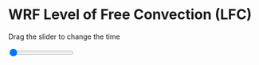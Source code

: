 <h1>WRF Level of Free Convection (LFC)</h1>
<p>Drag the slider to change the time</p>

<div class="slidecontainer">
<input oninput='setImage(this)' class="slider" type="range" min="0" max="21" value="0" step="1" />
<img id='img'/>
</div>

<script>
var img = document.getElementById('img');
var img_array = ['/assets/images/wrf/lc_wrfout_d01_2020-07-31_12:00:00.png',
'/assets/images/wrf/lc_wrfout_d01_2020-07-31_13:00:00.png',
'/assets/images/wrf/lc_wrfout_d01_2020-07-31_14:00:00.png',
'/assets/images/wrf/lc_wrfout_d01_2020-07-31_15:00:00.png',
'/assets/images/wrf/lc_wrfout_d01_2020-07-31_16:00:00.png',
'/assets/images/wrf/lc_wrfout_d01_2020-07-31_17:00:00.png',
'/assets/images/wrf/lc_wrfout_d01_2020-07-31_18:00:00.png',
'/assets/images/wrf/lc_wrfout_d01_2020-07-31_19:00:00.png',
'/assets/images/wrf/lc_wrfout_d01_2020-07-31_20:00:00.png',
'/assets/images/wrf/lc_wrfout_d01_2020-07-31_21:00:00.png',
'/assets/images/wrf/lc_wrfout_d01_2020-07-31_22:00:00.png',
'/assets/images/wrf/lc_wrfout_d01_2020-07-31_23:00:00.png',
'/assets/images/wrf/lc_wrfout_d01_2020-08-01_00:00:00.png',
'/assets/images/wrf/lc_wrfout_d01_2020-08-01_01:00:00.png',
'/assets/images/wrf/lc_wrfout_d01_2020-08-01_02:00:00.png',
'/assets/images/wrf/lc_wrfout_d01_2020-08-01_03:00:00.png',
'/assets/images/wrf/lc_wrfout_d01_2020-08-01_04:00:00.png',
'/assets/images/wrf/lc_wrfout_d01_2020-08-01_05:00:00.png',
'/assets/images/wrf/lc_wrfout_d01_2020-08-01_06:00:00.png',
'/assets/images/wrf/lc_wrfout_d01_2020-08-01_07:00:00.png',
'/assets/images/wrf/lc_wrfout_d01_2020-08-01_08:00:00.png',];
function setImage(obj)
{
        var value = obj.value;
        img.src = img_array[value];

}
</script>

